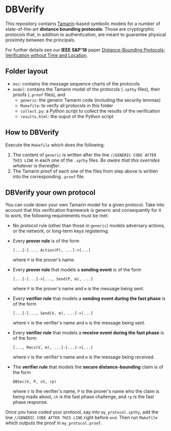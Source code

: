 # DBVerify

This repository contains [Tamarin](https://tamarin-prover.github.io/)-based symbolic models for a number of state-of-the-art **distance bounding protocols**. Those are cryptogrphic protocols that, in addition to authentication, are meant to guarantee physical proximity between the principals.

For further details see our **IEEE S\&P'18** paper [Distance-Bounding Protocols: Verification without Time and Location](https://drive.google.com/file/d/1VtMDUKLYr8BTgKy8aSjLG-UBS8VcKcuR/view).

## Folder layout
* ```msc```: contains the message sequence charts of the protocols
* ```model```: contains the Tamarin model of the protocols (```.spthy``` files), their proofs (```.proof``` files), and
  * ```generic```: the generic Tamarin code (including the security lemmas)
  * ```Makefile```: to verify all protocols in this folder
  * ```collect.py```: a Python script to collect the results of the verification
  * ```results.html```: the ouput of the Python script

## How to DBVerify
Execute the ```Makefile``` which does the following:

1. The content of ```generic``` is written after the line ```//GENERIC CODE AFTER THIS LINE``` in each one of the ```.spthy``` files.
 *Be aware that this overrides whatever is thereafter*.
2. The Tamarin proof of each one of the files from step above is written into the corresponding ```.proof``` file.

## DBVerify your own protocol

You can code down your own Tamarin model for a given protocol. Take into account that this verification framework is generic and consequently for it to work, the following requirements must be met:

* No protocol rule (other than those in ```generic```) models adversary actions, or the network, or long-term keys registering.
* Every **prover rule** is of the form
  ```
  [...]-[..., Action(P), ...]->[...]
  ```
  where ```P``` is the prover's name.
* Every **prover rule** that models a **sending event** is of the form
  ```
  [...]-[...]->[..., Send(P, m), ...]
  ```
  where ```P``` is the prover's name and ```m``` is the message being sent.
* Every **verifier rule** that models a **sending event during the fast phase** is of the form
   ```
   [...]-[..., Send(V, m), ...]->[...]
   ```
   where ```V``` is the verifier's name and ```m``` is the message being sent.
* Every **verifier rule** that models a **receive event during the fast phase** is of the form
   ```
   [..., Recv(V, m), ...]-[...]->[...]
   ```
   where ```V``` is the verifier's name and ```m``` is the message being received.
   
* The **verifier rule** that models the **secure distance-bounding** claim is of the form
  ```
  DBSec(V, P, ch, rp)
  ```
  where ```V``` is the verifier's name, ```P``` is the prover's name who the claim is being made about, ```ch``` is the fast phase challenge, and ```rp``` is the fast phase response.

Once you have coded your protocol, say into ```my_protocol.spthy```, add the line ```//GENERIC CODE AFTER THIS LINE``` right before ```end```. Then run ```Makefile``` which outputs the proof in ```my_protocol.proof```.
